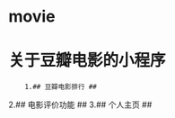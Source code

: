 # movie
# 关于豆瓣电影的小程序 #
		
		1.## 豆瓣电影排行 ##
[](https://github.com/jxfzcrxnmly/movie/blob/master/image/1.png)
		2.## 电影评价功能 ##
[](https://github.com/jxfzcrxnmly/movie/blob/master/image/2.png)
		3.## 个人主页 ##
[](https://github.com/jxfzcrxnmly/movie/blob/master/image/3.png)

